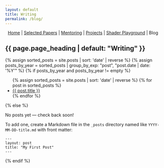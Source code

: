 ```yaml
---
layout: default
title: Writing
permalink: /blog/
---
```


<p align="center">
  <a href="{{ '/' | relative_url }}">Home</a> |
  <a href="{{ '/' | relative_url }}#papers">Selected Papers</a> |
  <a href="{{ '/' | relative_url }}#mentoring">Mentoring</a> |
  <a href="{{ '/' | relative_url }}#projects">Projects</a> |
  <a href="{{ '/shader-playground/' | relative_url }}">Shader Playground</a> |
  <span class="nav-current">Blog</span>
</p>

<h2>{{ page.page_heading | default: "Writing" }}</h2>

{% assign sorted_posts = site.posts | sort: 'date' | reverse %}
{% assign posts_by_year = sorted_posts | group_by_exp: "post", "post.date | date: '%Y'" %}
{% if posts_by_year and posts_by_year != empty %}
  <ul class="blog-archive">
    {% assign sorted_posts = site.posts | sort: 'date' | reverse %}
    {% for post in sorted_posts %}
    <li>
      <a href="{{ post.url | relative_url }}">{{ post.title }}</a>
    </li>
    {% endfor %}
  </ul>
{% else %}
  <div class="blog-empty">
    <p>No posts yet — check back soon!</p>
    <p>
      To add one, create a Markdown file in the <code>_posts</code> directory named like
      <code>YYYY-MM-DD-title.md</code> with front matter:
    </p>
    <pre><code>---
layout: post
title: "My First Post"
---</code></pre>
  </div>
{% endif %}
